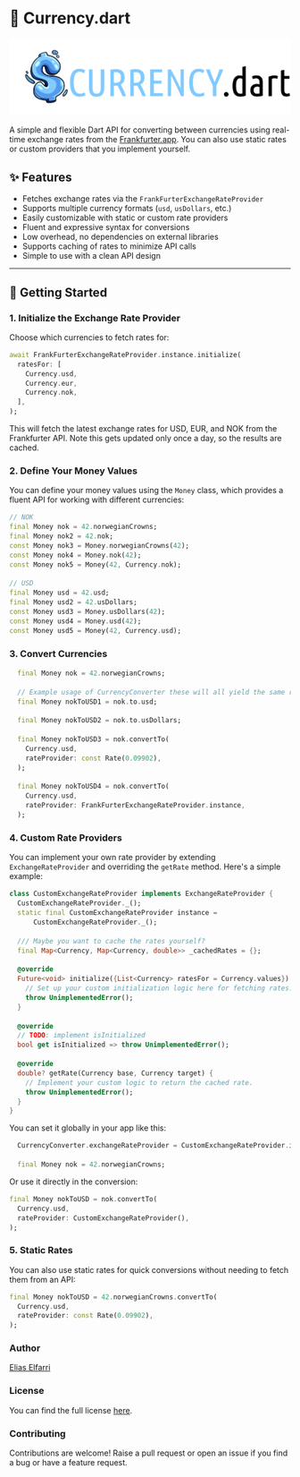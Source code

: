 # 💱 Currency.dart

![logo_horizontal.png](pic/logo_horizontal.png)

A simple and flexible Dart API for converting between currencies using real-time exchange rates from the [Frankfurter.app](https://www.frankfurter.app/). You can also use static rates or custom providers that you implement yourself.

## ✨ Features

- Fetches exchange rates via the `FrankFurterExchangeRateProvider`
- Supports multiple currency formats (`usd`, `usDollars`, etc.)
- Easily customizable with static or custom rate providers
- Fluent and expressive syntax for conversions
- Low overhead, no dependencies on external libraries
- Supports caching of rates to minimize API calls
- Simple to use with a clean API design

---

## 🚀 Getting Started

### 1. Initialize the Exchange Rate Provider

Choose which currencies to fetch rates for:

```dart
await FrankFurterExchangeRateProvider.instance.initialize(
  ratesFor: [
    Currency.usd,
    Currency.eur,
    Currency.nok,
  ],
);
```

This will fetch the latest exchange rates for USD, EUR, and NOK from the Frankfurter API. Note this gets updated only once a day, so the results are cached.

### 2. Define Your Money Values

You can define your money values using the `Money` class, which provides a fluent API for working with different currencies:

```dart
// NOK
final Money nok = 42.norwegianCrowns;
final Money nok2 = 42.nok;
const Money nok3 = Money.norwegianCrowns(42);
const Money nok4 = Money.nok(42);
const Money nok5 = Money(42, Currency.nok);

// USD
final Money usd = 42.usd;
final Money usd2 = 42.usDollars;
const Money usd3 = Money.usDollars(42);
const Money usd4 = Money.usd(42);
const Money usd5 = Money(42, Currency.usd);
```

### 3. Convert Currencies

```dart
  final Money nok = 42.norwegianCrowns;

  // Example usage of CurrencyConverter these will all yield the same result
  final Money nokToUSD1 = nok.to.usd;

  final Money nokToUSD2 = nok.to.usDollars;

  final Money nokToUSD3 = nok.convertTo(
    Currency.usd,
    rateProvider: const Rate(0.09902),
  );

  final Money nokToUSD4 = nok.convertTo(
    Currency.usd,
    rateProvider: FrankFurterExchangeRateProvider.instance,
  );
```

### 4. Custom Rate Providers

You can implement your own rate provider by extending `ExchangeRateProvider` and overriding the `getRate` method. Here's a simple example:

```dart
class CustomExchangeRateProvider implements ExchangeRateProvider {
  CustomExchangeRateProvider._();
  static final CustomExchangeRateProvider instance =
      CustomExchangeRateProvider._();

  /// Maybe you want to cache the rates yourself?
  final Map<Currency, Map<Currency, double>> _cachedRates = {};

  @override
  Future<void> initialize({List<Currency> ratesFor = Currency.values}) {
    // Set up your custom initialization logic here for fetching rates.
    throw UnimplementedError();
  }

  @override
  // TODO: implement isInitialized
  bool get isInitialized => throw UnimplementedError();

  @override
  double? getRate(Currency base, Currency target) {
    // Implement your custom logic to return the cached rate.
    throw UnimplementedError();
  }
}
```

You can set it globally in your app like this:

```dart
  CurrencyConverter.exchangeRateProvider = CustomExchangeRateProvider.instance;

  final Money nok = 42.norwegianCrowns;
```

Or use it directly in the conversion:

```dart
final Money nokToUSD = nok.convertTo(
  Currency.usd,
  rateProvider: CustomExchangeRateProvider(),
);
```

### 5. Static Rates

You can also use static rates for quick conversions without needing to fetch them from an API:

```dart
final Money nokToUSD = 42.norwegianCrowns.convertTo(
  Currency.usd,
  rateProvider: const Rate(0.09902),
);
```

### Author

[Elias Elfarri](https://github.com/Moelfarri)

### License

You can find the full license [here](LICENSE.md).

### Contributing

Contributions are welcome! Raise a pull request or open an issue if you find a bug or have a feature request.
